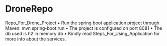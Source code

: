 # DroneRepo
Repo_For_Drone_Project
•	Run the spring boot application project through Maven: mvn spring-boot:run
•	The project is configured on port 8081
•	The db used is h2 in memory db 
•	Kindly read Steps_For_Using_Application for more info about the services.

